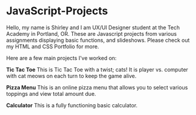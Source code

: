 # JavaScript-Projects
Hello, my name is Shirley and I am UX/UI Designer student at the Tech Academy in Portland, OR.
These are Javascript projects from various assignments displaying basic functions, and slideshows. 
Please check out my HTML and CSS Portfolio for more.

Here are a few main projects I've worked on:

<b>Tic Tac Toe</b>
This is Tic Tac Toe with a twist; cats! It is player vs. computer with cat meows on each turn to keep the game alive.

<b>Pizza Menu</b>
This is an online pizza menu that allows you to select various toppings and view total amount due.

<b>Calculator</b>
This is a fully functioning basic calculator.
